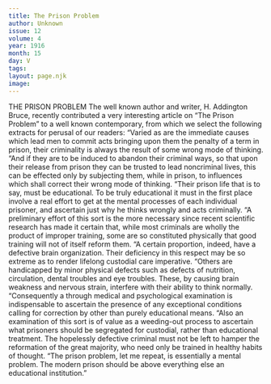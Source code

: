 ```yaml
---
title: The Prison Problem
author: Unknown
issue: 12
volume: 4
year: 1916
month: 15
day: V
tags:
layout: page.njk
image:
---
```

THE PRISON PROBLEM       The well known author and writer, H. Addington Bruce, recently contributed a very interesting article on “The Prison Problem” to a well known contemporary, from which we select the following extracts for perusal of our readers:       “Varied as are the immediate causes which lead men to commit acts bringing upon them the penalty of a term in prison, their criminality is always the result of some wrong mode of thinking.       “And if they are to be induced to abandon their criminal ways, so that upon their release from prison they can be trusted to lead noncriminal lives, this can be effected only by subjecting them, while in prison, to influences which shall correct their wrong mode of thinking.       “Their prison life that is to say, must be educational. To be truly educational it must in the first place involve a real effort to get at the mental processes of each individual prisoner, and ascertain just why he thinks wrongly and acts criminally.       “A preliminary effort of this sort is the more necessary since recent scientific research has made it certain that, while most criminals are wholly the product of improper training, some are so constituted physically that good training will not of itself reform them.       “A certain proportion, indeed, have a defective brain organization. Their deficiency in this respect may be so extreme as to render lifelong custodial care imperative.       “Others are handicapped by minor physical defects such as defects of nutrition, circulation, dental troubles and eye troubles. These, by causing brain weakness and nervous strain, interfere with their ability to think normally.       “Consequently a through medical and psychological examination is indispensable to ascertain the presence of any exceptional conditions calling for correction by other than purely educational means.       “Also an examination of this sort is of value as a weeding-out process to ascertain what prisoners should be segregated for custodial, rather than educational treatment. The hopelessly defective criminal must not be left to hamper the reformation of the great majority, who need only be trained in healthy habits of thought.       “The prison problem, let me repeat, is essentially a mental problem. The modern prison should be above everything else an educational institution.” 
